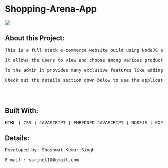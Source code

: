 # Shopping-Arena-App

<img src="https://user-images.githubusercontent.com/79566726/148944118-42228985-e29d-4c7a-9bdf-4c0581d0ee14.png"></img>


<h2>About this Project: </h2>
<pre>
This is a full stack e-commerce website build using NodeJS and MongoDB. It is integrated with user authentication and verification. <br>
It allows the users to view and choose among various products of their choice, add them to their dynamic shopping cart and leave review and rating if they wish to. <br>
To the admin it provides many exclusive features like adding new products,deleting the unused ones, changing their prices and descriptions and overall managing the website. <br>
Check out the details section down below to use the application. Hope you have a good experience. 
<br>

</pre>

<h2>Built With: </h2>
<pre>HTML | CSS | JAVASCRIPT | EMBEDDED JAVASCRIPT | NODEJS | EXPRESS | MONGODB  </pre>

<h2>Details:</h2>
<pre>
Developed by: Shashwat Kumar Singh <br>
E-mail : ssrinet10@gmail.com <br>

</pre>

